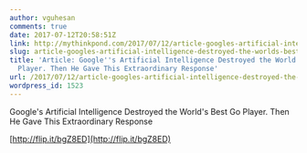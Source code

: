 ```yaml
---
author: vguhesan
comments: true
date: 2017-07-12T20:58:51Z
link: http://mythinkpond.com/2017/07/12/article-googles-artificial-intelligence-destroyed-the-worlds-best-go-player-then-he-gave-this-extraordinary-response/
slug: article-googles-artificial-intelligence-destroyed-the-worlds-best-go-player-then-he-gave-this-extraordinary-response
title: 'Article: Google''s Artificial Intelligence Destroyed the World''s Best Go
  Player. Then He Gave This Extraordinary Response'
url: /2017/07/12/article-googles-artificial-intelligence-destroyed-the-worlds-best-go-player-then-he-gave-this-extraordinary-response/
wordpress_id: 1523
---
```


Google's Artificial Intelligence Destroyed the World's Best Go Player. Then He Gave This Extraordinary Response

[http://flip.it/bgZ8ED](http://flip.it/bgZ8ED)
